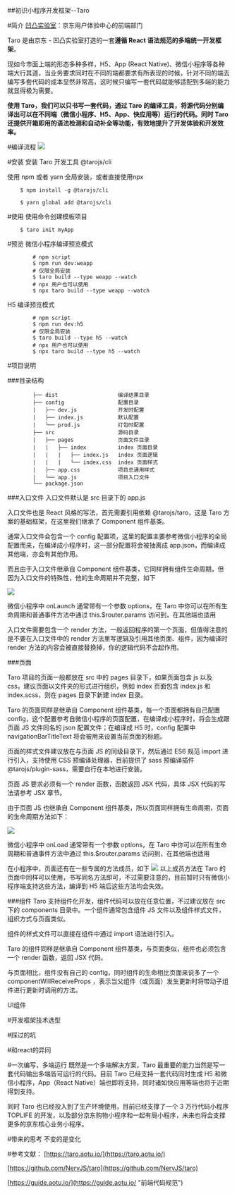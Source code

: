 ##初识小程序开发框架--Taro


#简介
[凹凸实验室](https://aotu.io/about/)：京东用户体验中心的前端部门


Taro 是由京东 - 凹凸实验室打造的一套**遵循 React 语法规范的多端统一开发框架**。

现如今市面上端的形态多种多样，H5、App (React Native)、微信小程序等各种端大行其道，当业务要求同时在不同的端都要求有所表现的时候，针对不同的端去编写多套代码的成本显然非常高，这时候只编写一套代码就能够适配到多端的能力就显得极为需要。

**使用 Taro，我们可以只书写一套代码，通过 Taro 的编译工具，将源代码分别编译出可以在不同端（微信小程序、H5、App、快应用等）运行的代码。同时 Taro 还提供开箱即用的语法检测和自动补全等功能，有效地提升了开发体验和开发效率。**

#编译流程
![](https://i.imgur.com/yKoXhlB.png)

#安装
安装 Taro 开发工具 @tarojs/cli

使用 npm 或者 yarn 全局安装，或者直接使用npx

		$ npm install -g @tarojs/cli

 		$ yarn global add @tarojs/cli
 		
#使用
使用命令创建模板项目

		$ taro init myApp	
		
		
#预览
微信小程序编译预览模式

			# npm script
			$ npm run dev:weapp
			# 仅限全局安装
			$ taro build --type weapp --watch
			# npx 用户也可以使用
			$ npx taro build --type weapp --watch
			
			
H5 编译预览模式
			
			# npm script
			$ npm run dev:h5
			# 仅限全局安装
			$ taro build --type h5 --watch
			# npx 用户也可以使用
			$ npx taro build --type h5 --watch
			
#项目说明

###目录结构

			├── dist                   编译结果目录
			├── config                 配置目录
			|   ├── dev.js             开发时配置
			|   ├── index.js           默认配置
			|   └── prod.js            打包时配置
			├── src                    源码目录
			|   ├── pages              页面文件目录
			|   |   ├── index          index 页面目录
			|   |   |   ├── index.js   index 页面逻辑
			|   |   |   └── index.css  index 页面样式
			|   ├── app.css            项目总通用样式
			|   └── app.js             项目入口文件
			└── package.json

###入口文件
入口文件默认是 src 目录下的 app.js

入口文件也是 React 风格的写法，首先需要引用依赖 @tarojs/taro，这是 Taro 方案的基础框架，在这里我们继承了 Component 组件基类。

通常入口文件会包含一个 config 配置项，这里的配置主要参考微信小程序的全局配置而来，在编译成小程序时，这一部分配置将会被抽离成 app.json，而编译成其他端，亦会有其他作用。

而且由于入口文件继承自 Component 组件基类，它同样拥有组件生命周期，但因为入口文件的特殊性，他的生命周期并不完整，如下
			

![](https://i.imgur.com/WlvIIBx.png)


微信小程序中 onLaunch 通常带有一个参数 options，在 Taro 中你可以在所有生命周期和普通事件方法中通过 this.$router.params 访问到，在其他端也适用

入口文件需要包含一个 render 方法，一般返回程序的第一个页面，但值得注意的是不要在入口文件中的 render 方法里写逻辑及引用其他页面、组件，因为编译时 render 方法的内容会被直接替换掉，你的逻辑代码不会起作用。

###页面

Taro 项目的页面一般都放在 src 中的 pages 目录下，如果页面包含 js 以及 css，建议页面以文件夹的形式进行组织，例如 index 页面包含 index.js 和 index.scss，则在 pages 目录下新建 index 目录。

Taro 的页面同样是继承自 Component 组件基类，每一个页面都拥有自己配置 config，这个配置参考自微信小程序的页面配置，在编译成小程序时，将会生成跟页面 JS 文件同名的 json 配置文件；在编译成 H5 时，config 配置中 navigationBarTitleText 将会被用来设置当前页面的标题。

页面的样式文件建议放在与页面 JS 的同级目录下，然后通过 ES6 规范 import 进行引入，支持使用 CSS 预编译处理器，目前提供了 sass 预编译插件 @tarojs/plugin-sass，需要自行在本地进行安装。

页面 JS 要求必须有一个 render 函数，函数返回 JSX 代码，具体 JSX 代码的写法请参考 JSX 章节。

由于页面 JS 也继承自 Component 组件基类，所以页面同样拥有生命周期，页面的生命周期方法如下：

![](https://i.imgur.com/cvAfoBo.png)

微信小程序中 onLoad 通常带有一个参数 options，在 Taro 中你可以在所有生命周期和普通事件方法中通过 this.$router.params 访问到，在其他端也适用

在小程序中，页面还有在一些专属的方法成员，如下
![](https://i.imgur.com/iXTMnpY.png)
以上成员方法在 Taro 的页面中同样可以使用，书写同名方法即可，不过需要注意的，目前暂时只有微信小程序端支持这些方法，编译到 H5 端后这些方法均会失效。

###组件
Taro 支持组件化开发，组件代码可以放在任意位置，不过建议放在 src 下的 components 目录中。一个组件通常包含组件 JS 文件以及组件样式文件，组织方式与页面类似。

组件的样式文件可以直接在组件中通过 import 语法进行引入。

Taro 的组件同样是继承自 Component 组件基类，与页面类似，组件也必须包含一个 render 函数，返回 JSX 代码。

与页面相比，组件没有自己的 config，同时组件的生命相比页面来说多了一个 componentWillReceiveProps ，表示当父组件（或页面）发生更新时将带动子组件进行更新时调用的方法。




UI组件















#开发框架技术选型

#踩过的坑

#和react的异同


#一次编写，多端运行
既然是一个多端解决方案，Taro 最重要的能力当然是写一套代码输出多端皆可运行的代码。目前 Taro 已经支持一套代码同时生成 H5 和微信小程序，App（React Native）端也即将支持，同时诸如快应用等端也将于近期得到支持。

同时 Taro 也已经投入到了生产环境使用，目前已经支撑了一个 3 万行代码小程序 TOPLIFE 的开发，以及部分京东购物小程序和一起有局小程序，未来也将会支撑更多的京东核心业务小程序。

#带来的思考
不变的是变化

#参考文献：
[https://taro.aotu.io/](https://taro.aotu.io/)

[https://github.com/NervJS/taro](https://github.com/NervJS/taro)

[https://guide.aotu.io/](https://guide.aotu.io/ "前端代码规范")

	